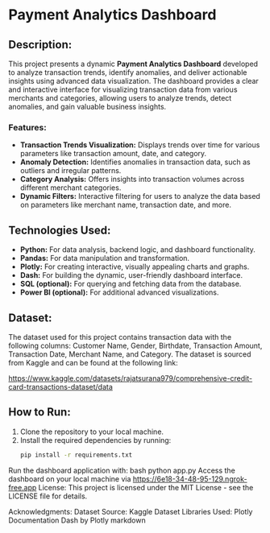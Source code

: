 # Payment Analytics Dashboard

## Description:
This project presents a dynamic **Payment Analytics Dashboard** developed to analyze transaction trends, identify anomalies, and deliver actionable insights using advanced data visualization. The dashboard provides a clear and interactive interface for visualizing transaction data from various merchants and categories, allowing users to analyze trends, detect anomalies, and gain valuable business insights.

### Features:
- **Transaction Trends Visualization:** Displays trends over time for various parameters like transaction amount, date, and category.
- **Anomaly Detection:** Identifies anomalies in transaction data, such as outliers and irregular patterns.
- **Category Analysis:** Offers insights into transaction volumes across different merchant categories.
- **Dynamic Filters:** Interactive filtering for users to analyze the data based on parameters like merchant name, transaction date, and more.

## Technologies Used:
- **Python:** For data analysis, backend logic, and dashboard functionality.
- **Pandas:** For data manipulation and transformation.
- **Plotly:** For creating interactive, visually appealing charts and graphs.
- **Dash:** For building the dynamic, user-friendly dashboard interface.
- **SQL (optional):** For querying and fetching data from the database.
- **Power BI (optional):** For additional advanced visualizations.

## Dataset:
The dataset used for this project contains transaction data with the following columns: Customer Name, Gender, Birthdate, Transaction Amount, Transaction Date, Merchant Name, and Category. The dataset is sourced from Kaggle and can be found at the following link:

https://www.kaggle.com/datasets/rajatsurana979/comprehensive-credit-card-transactions-dataset/data

## How to Run:
1. Clone the repository to your local machine.
2. Install the required dependencies by running:
   ```bash
   pip install -r requirements.txt
Run the dashboard application with:
bash
python app.py
Access the dashboard on your local machine via https://6e18-34-48-95-129.ngrok-free.app
License:
This project is licensed under the MIT License - see the LICENSE file for details.

Acknowledgments:
Dataset Source: Kaggle Dataset
Libraries Used:
Plotly Documentation
Dash by Plotly
markdown
